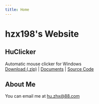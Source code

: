 ```yaml
---
title: Home
---
```


# hzx198's Website

## HuClicker

Automatic mouse clicker for Windows  
[Download (.zip)](huclicker.zip) | [Documents](huclicker) |
[Source Code](https://github.com/hzx198/huclicker)

## About Me

You can email me at <hu.zhx@88.com>
